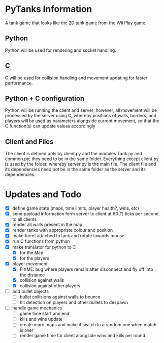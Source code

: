 # PyTanks Information
A tank game that looks like the 2D tank game from the Wii Play game.

## Python
Python will be used for rendering and socket handling.

## C
C will be used for collision handling and movement updating for faster performance.

## Python + C configuration
Python will be running the client and server; however, all movement will be processed by the server using C, whereby positions of walls, borders, and players will be used as parameters alongside current movement, so that the C function(s) can update values accordingly

## Client and Files
The client is defined only by client.py and the modules Tank.py and common.py; they need to be in the same folder. Everything except client.py is used by the folder, whereby server.py is the main file. The client file and its dependencies need not be in the same folder as the server and its dependencies.

# Updates and Todo
- [x] define game state (maps, time limits, player health?, wins, etc)
- [x] send payload information form server to client at 60(?) ticks per second to all clients
- [x] render all walls present in the map
- [x] render tanks with appropriate colour and position
- [x] make turret attached to tank and rotate towards mouse
- [x] run C functions from python
- [x] make translator for python to C
	- [x] for the Map
	- [x] for the players
- [x] player movement
	- [x] FIXME: bug where players remain after disconnect and fly off into the distance
	- [x] collision against walls
	- [x] collision against other players
- [ ] add bullet objects
	- [ ] bullet collisions against walls to bounce
	- [ ] hit detection on players and other bullets to despawn
- [ ] handle game mechanics
	- [ ] game time start and end
	- [ ] kills and wins update
	- [ ] create more maps and make it switch to a random one when match is over
	- [ ] render game time for client alongside wins and kills per round

